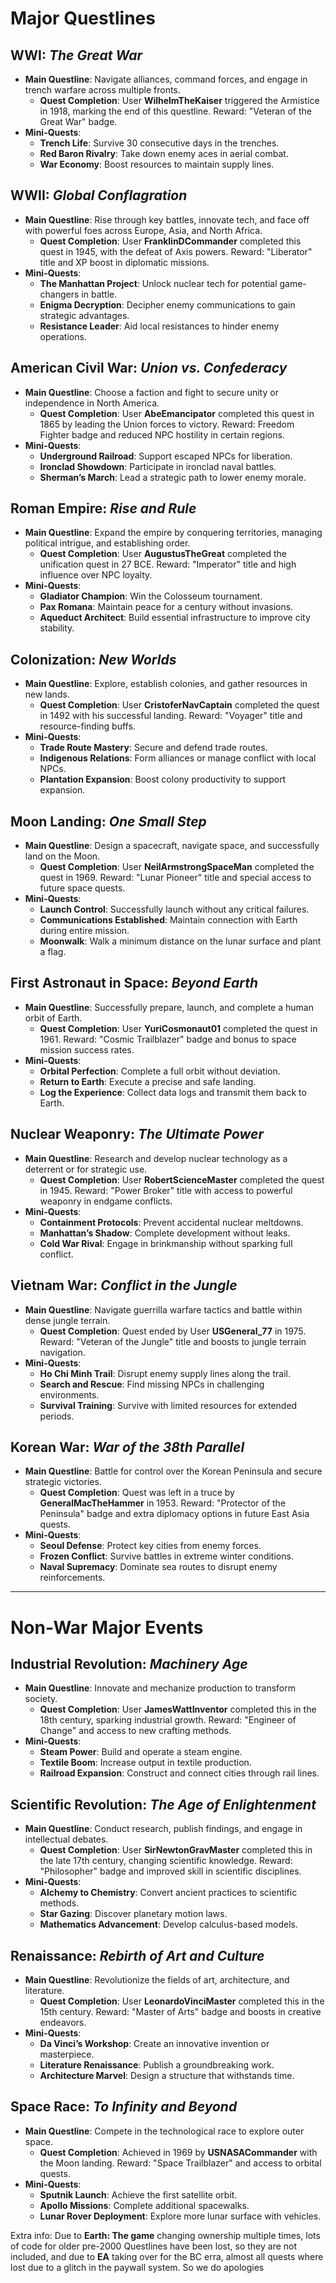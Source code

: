 # Major Questlines

## WWI: *The Great War*
- **Main Questline**: Navigate alliances, command forces, and engage in trench warfare across multiple fronts.
  - **Quest Completion**: User **WilhelmTheKaiser** triggered the Armistice in 1918, marking the end of this questline. Reward: "Veteran of the Great War" badge.
- **Mini-Quests**:
  - **Trench Life**: Survive 30 consecutive days in the trenches.
  - **Red Baron Rivalry**: Take down enemy aces in aerial combat.
  - **War Economy**: Boost resources to maintain supply lines.

## WWII: *Global Conflagration*
- **Main Questline**: Rise through key battles, innovate tech, and face off with powerful foes across Europe, Asia, and North Africa.
  - **Quest Completion**: User **FranklinDCommander** completed this quest in 1945, with the defeat of Axis powers. Reward: "Liberator" title and XP boost in diplomatic missions.
- **Mini-Quests**:
  - **The Manhattan Project**: Unlock nuclear tech for potential game-changers in battle.
  - **Enigma Decryption**: Decipher enemy communications to gain strategic advantages.
  - **Resistance Leader**: Aid local resistances to hinder enemy operations.

## American Civil War: *Union vs. Confederacy*
- **Main Questline**: Choose a faction and fight to secure unity or independence in North America.
  - **Quest Completion**: User **AbeEmancipator** completed this quest in 1865 by leading the Union forces to victory. Reward: Freedom Fighter badge and reduced NPC hostility in certain regions.
- **Mini-Quests**:
  - **Underground Railroad**: Support escaped NPCs for liberation.
  - **Ironclad Showdown**: Participate in ironclad naval battles.
  - **Sherman’s March**: Lead a strategic path to lower enemy morale.

## Roman Empire: *Rise and Rule*
- **Main Questline**: Expand the empire by conquering territories, managing political intrigue, and establishing order.
  - **Quest Completion**: User **AugustusTheGreat** completed the unification quest in 27 BCE. Reward: "Imperator" title and high influence over NPC loyalty.
- **Mini-Quests**:
  - **Gladiator Champion**: Win the Colosseum tournament.
  - **Pax Romana**: Maintain peace for a century without invasions.
  - **Aqueduct Architect**: Build essential infrastructure to improve city stability.

## Colonization: *New Worlds*
- **Main Questline**: Explore, establish colonies, and gather resources in new lands.
  - **Quest Completion**: User **CristoferNavCaptain** completed the quest in 1492 with his successful landing. Reward: "Voyager" title and resource-finding buffs.
- **Mini-Quests**:
  - **Trade Route Mastery**: Secure and defend trade routes.
  - **Indigenous Relations**: Form alliances or manage conflict with local NPCs.
  - **Plantation Expansion**: Boost colony productivity to support expansion.

## Moon Landing: *One Small Step*
- **Main Questline**: Design a spacecraft, navigate space, and successfully land on the Moon.
  - **Quest Completion**: User **NeilArmstrongSpaceMan** completed the quest in 1969. Reward: "Lunar Pioneer" title and special access to future space quests.
- **Mini-Quests**:
  - **Launch Control**: Successfully launch without any critical failures.
  - **Communications Established**: Maintain connection with Earth during entire mission.
  - **Moonwalk**: Walk a minimum distance on the lunar surface and plant a flag.

## First Astronaut in Space: *Beyond Earth*
- **Main Questline**: Successfully prepare, launch, and complete a human orbit of Earth.
  - **Quest Completion**: User **YuriCosmonaut01** completed the quest in 1961. Reward: "Cosmic Trailblazer" badge and bonus to space mission success rates.
- **Mini-Quests**:
  - **Orbital Perfection**: Complete a full orbit without deviation.
  - **Return to Earth**: Execute a precise and safe landing.
  - **Log the Experience**: Collect data logs and transmit them back to Earth.

## Nuclear Weaponry: *The Ultimate Power*
- **Main Questline**: Research and develop nuclear technology as a deterrent or for strategic use.
  - **Quest Completion**: User **RobertScienceMaster** completed the quest in 1945. Reward: "Power Broker" title with access to powerful weaponry in endgame conflicts.
- **Mini-Quests**:
  - **Containment Protocols**: Prevent accidental nuclear meltdowns.
  - **Manhattan’s Shadow**: Complete development without leaks.
  - **Cold War Rival**: Engage in brinkmanship without sparking full conflict.

## Vietnam War: *Conflict in the Jungle*
- **Main Questline**: Navigate guerrilla warfare tactics and battle within dense jungle terrain.
  - **Quest Completion**: Quest ended by User **USGeneral_77** in 1975. Reward: "Veteran of the Jungle" title and boosts to jungle terrain navigation.
- **Mini-Quests**:
  - **Ho Chi Minh Trail**: Disrupt enemy supply lines along the trail.
  - **Search and Rescue**: Find missing NPCs in challenging environments.
  - **Survival Training**: Survive with limited resources for extended periods.

## Korean War: *War of the 38th Parallel*
- **Main Questline**: Battle for control over the Korean Peninsula and secure strategic victories.
  - **Quest Completion**: Quest was left in a truce by **GeneralMacTheHammer** in 1953. Reward: "Protector of the Peninsula" badge and extra diplomacy options in future East Asia quests.
- **Mini-Quests**:
  - **Seoul Defense**: Protect key cities from enemy forces.
  - **Frozen Conflict**: Survive battles in extreme winter conditions.
  - **Naval Supremacy**: Dominate sea routes to disrupt enemy reinforcements.

---

# Non-War Major Events

## Industrial Revolution: *Machinery Age*
- **Main Questline**: Innovate and mechanize production to transform society.
  - **Quest Completion**: User **JamesWattInventor** completed this in the 18th century, sparking industrial growth. Reward: "Engineer of Change" and access to new crafting methods.
- **Mini-Quests**:
  - **Steam Power**: Build and operate a steam engine.
  - **Textile Boom**: Increase output in textile production.
  - **Railroad Expansion**: Construct and connect cities through rail lines.

## Scientific Revolution: *The Age of Enlightenment*
- **Main Questline**: Conduct research, publish findings, and engage in intellectual debates.
  - **Quest Completion**: User **SirNewtonGravMaster** completed this in the late 17th century, changing scientific knowledge. Reward: "Philosopher" badge and improved skill in scientific disciplines.
- **Mini-Quests**:
  - **Alchemy to Chemistry**: Convert ancient practices to scientific methods.
  - **Star Gazing**: Discover planetary motion laws.
  - **Mathematics Advancement**: Develop calculus-based models.

## Renaissance: *Rebirth of Art and Culture*
- **Main Questline**: Revolutionize the fields of art, architecture, and literature.
  - **Quest Completion**: User **LeonardoVinciMaster** completed this in the 15th century. Reward: "Master of Arts" badge and boosts in creative endeavors.
- **Mini-Quests**:
  - **Da Vinci’s Workshop**: Create an innovative invention or masterpiece.
  - **Literature Renaissance**: Publish a groundbreaking work.
  - **Architecture Marvel**: Design a structure that withstands time.

## Space Race: *To Infinity and Beyond*
- **Main Questline**: Compete in the technological race to explore outer space.
  - **Quest Completion**: Achieved in 1969 by **USNASACommander** with the Moon landing. Reward: "Space Trailblazer" and access to orbital quests.
- **Mini-Quests**:
  - **Sputnik Launch**: Achieve the first satellite orbit.
  - **Apollo Missions**: Complete additional spacewalks.
  - **Lunar Rover Deployment**: Explore more lunar surface with vehicles.



Extra info: Due to **Earth: The game** changing ownership multiple times, lots of code for older pre-2000 Questlines have been lost, so they are not included, and due to **EA** taking over for the BC erra, almost all quests where lost due to a glitch in the paywall system. So we do apologies